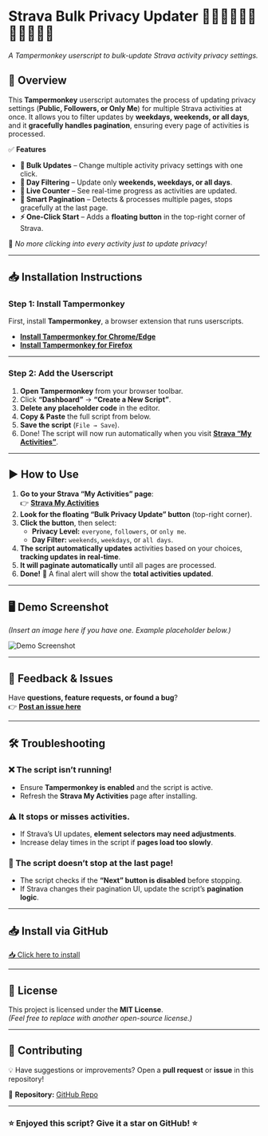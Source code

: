 # Strava Bulk Privacy Updater 🚴‍♂️🏃‍♂️🏊‍♂️🏋️‍♂️🎿🚶‍♂️

*A Tampermonkey userscript to bulk-update Strava activity privacy settings.*

## 📌 Overview

This **Tampermonkey** userscript automates the process of updating privacy settings (**Public, Followers, or Only Me**) for multiple Strava activities at once. It allows you to filter updates by **weekdays, weekends, or all days**, and it **gracefully handles pagination**, ensuring every page of activities is processed.

✅ **Features**
- **🔄 Bulk Updates** – Change multiple activity privacy settings with one click.
- **📆 Day Filtering** – Update only **weekends, weekdays, or all days**.
- **🔢 Live Counter** – See real-time progress as activities are updated.
- **📑 Smart Pagination** – Detects & processes multiple pages, stops gracefully at the last page.
- **⚡ One-Click Start** – Adds a **floating button** in the top-right corner of Strava.

🚀 *No more clicking into every activity just to update privacy!*

---

## 📥 Installation Instructions

### Step 1: Install Tampermonkey
First, install **Tampermonkey**, a browser extension that runs userscripts.

- **[Install Tampermonkey for Chrome/Edge](https://chrome.google.com/webstore/detail/tampermonkey/dhdgffkkebhmkfjojejmpbldmpobfkfo)**
- **[Install Tampermonkey for Firefox](https://addons.mozilla.org/firefox/addon/tampermonkey/)**

---

### Step 2: Add the Userscript
1. **Open Tampermonkey** from your browser toolbar.
2. Click **“Dashboard”** → **“Create a New Script”**.
3. **Delete any placeholder code** in the editor.
4. **Copy & Paste** the full script from below.
5. **Save the script** (`File → Save`).
6. Done! The script will now run automatically when you visit **[Strava “My Activities”](https://www.strava.com/athlete/training)**.

---

## ▶️ How to Use
1. **Go to your Strava “My Activities” page**:  
   👉 **[Strava My Activities](https://www.strava.com/athlete/training)**
2. **Look for the floating “Bulk Privacy Update” button** (top-right corner).
3. **Click the button**, then select:
   - **Privacy Level:** `everyone`, `followers`, or `only me`.
   - **Day Filter:** `weekends`, `weekdays`, or `all days`.
4. **The script automatically updates** activities based on your choices, **tracking updates in real-time**.
5. **It will paginate automatically** until all pages are processed.
6. **Done!** 🎉 A final alert will show the **total activities updated**.

---

## 🖥️ Demo Screenshot
*(Insert an image here if you have one. Example placeholder below.)*

![Demo Screenshot](https://via.placeholder.com/800x400.png?text=Strava+Bulk+Privacy+Updater)

---

## 🚨 Feedback & Issues  
Have **questions, feature requests, or found a bug**?   
👉 **[Post an issue here](https://github.com/ericatkins/Strava-Bulk-Privacy-Updater/issues)**

---

## 🛠️ Troubleshooting
### ❌ The script isn’t running!
- Ensure **Tampermonkey is enabled** and the script is active.
- Refresh the **Strava My Activities** page after installing.

### ⚠️ It stops or misses activities.
- If Strava’s UI updates, **element selectors may need adjustments**.
- Increase delay times in the script if **pages load too slowly**.

### 🛑 The script doesn’t stop at the last page!
- The script checks if the **“Next” button is disabled** before stopping.
- If Strava changes their pagination UI, update the script’s **pagination logic**.

---

## 📥 Install via GitHub
[📥 Click here to install](https://raw.githubusercontent.com/ericatkins/Strava-Bulk-Privacy-Updater/main/strava-privacy-updater.user.js)

---

## 📝 License
This project is licensed under the **MIT License**.  
*(Feel free to replace with another open-source license.)*

---

## 📢 Contributing
💡 Have suggestions or improvements? Open a **pull request** or **issue** in this repository!  

🔗 **Repository:** [GitHub Repo](https://github.com/ericatkins/Strava-Bulk-Privacy-Updater)

---

### ⭐ Enjoyed this script? Give it a star on GitHub! ⭐
